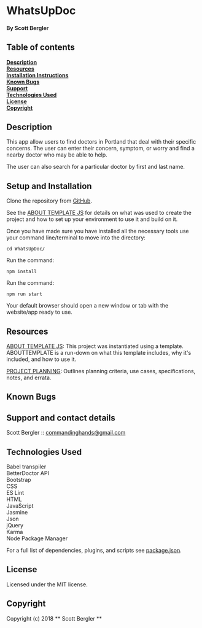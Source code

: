 # WhatsUpDoc

#### By Scott Bergler

## Table of contents

**[Description](#description)**<br>
**[Resources](#resources)**<br>
**[Installation Instructions](#setup-and-installation)**<br>
**[Known Bugs](#known-bugs)**<br>
**[Support](#support-and-contact-details)**<br>
**[Technologies Used](#technologies-used)**<br>
**[License](#license)**<br>
**[Copyright](#copyright)**<br>

## Description
This app allow users to find doctors in Portland that deal with their specific concerns. The user can enter their concern, symptom, or worry and find a nearby doctor who may be able to help.

The user can also search for a particular doctor by first and last name.

## Setup and Installation
Clone the repository from [GitHub](https://github.com/skillitzimberg/WhatsUpDoc).  

See the [ABOUT TEMPLATE JS](./ABOUTTEMPLATE.md) for details on what was used to create the project and how to set up your environment to use it and build on it.

Once you have made sure you have installed all the necessary tools use your command line/terminal to move into the directory:
```
cd WhatsUpDoc/
```
Run the command:
```
npm install
```
Run the command:
```
npm run start
```
Your default browser should open a new window or tab with the website/app ready to use.  

## Resources
[ABOUT TEMPLATE JS](./ABOUTTEMPLATE.md): This project was instantiated using a template. ABOUTTEMPLATE is a run-down on what this template includes, why it's included, and how to use it.

[PROJECT PLANNING](./PLANNING.md): Outlines planning criteria, use cases, specifications, notes, and errata.

## Known Bugs

## Support and contact details
Scott Bergler :: commandinghands@gmail.com

## Technologies Used
Babel transpiler  
BetterDoctor API  
Bootstrap  
CSS  
ES Lint  
HTML  
JavaScript  
Jasmine  
Json  
jQuery  
Karma  
Node Package Manager  

For a full list of dependencies, plugins, and scripts see [package.json](./package.json).

## License
Licensed under the MIT license.

## Copyright
Copyright (c) 2018 ** Scott Bergler **
